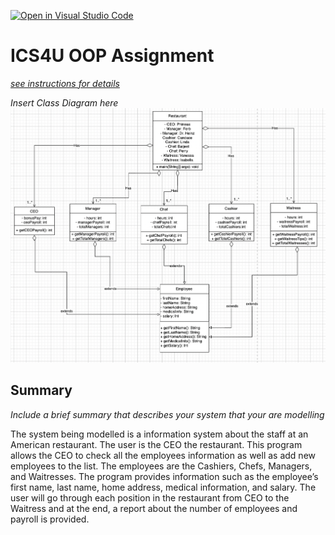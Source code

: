 [![Open in Visual Studio Code](https://classroom.github.com/assets/open-in-vscode-c66648af7eb3fe8bc4f294546bfd86ef473780cde1dea487d3c4ff354943c9ae.svg)](https://classroom.github.com/online_ide?assignment_repo_id=9255521&assignment_repo_type=AssignmentRepo)
# ICS4U OOP Assignment

[*see instructions for details*](Instructions.md)

*Insert Class Diagram here*  
<img src = "RestaurantStaff.png">

## Summary
*Include a brief summary that describes your system that your are modelling*

The system being modelled is a information system about the staff at an American restaurant. The user is the CEO the restaurant. This program allows the CEO to check all the employees information as well as add new employees to the list. The employees are the Cashiers, Chefs, Managers, and Waitresses. The program provides information such as the employee’s first name, last name, home address, medical information, and salary. The user will go through each position in the restaurant from CEO to the Waitress and at the end, a report about the number of employees and payroll is provided.
